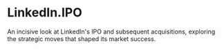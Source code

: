 # LinkedIn.IPO
An incisive look at LinkedIn's IPO and subsequent acquisitions, exploring the strategic moves that shaped its market success.
